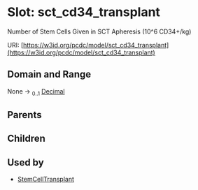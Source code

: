 
# Slot: sct_cd34_transplant


Number of Stem Cells Given in SCT Apheresis (10^6 CD34+/kg)

URI: [https://w3id.org/pcdc/model/sct_cd34_transplant](https://w3id.org/pcdc/model/sct_cd34_transplant)


## Domain and Range

None &#8594;  <sub>0..1</sub> [Decimal](types/Decimal.md)

## Parents


## Children


## Used by

 * [StemCellTransplant](StemCellTransplant.md)
